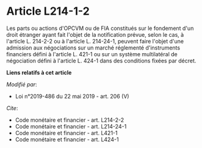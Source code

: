 # Article L214-1-2

Les parts ou actions d'OPCVM ou de FIA constitués sur le fondement d'un droit étranger ayant fait l'objet de la notification
prévue, selon le cas, à l'article L. 214-2-2 ou à l'article L. 214-24-1, peuvent faire l'objet d'une admission aux
négociations sur un marché réglementé d'instruments financiers défini à l'article L. 421-1 ou sur un système multilatéral de
négociation défini à l'article L. 424-1 dans des conditions fixées par décret.

**Liens relatifs à cet article**

_Modifié par_:

  - Loi n°2019-486 du 22 mai 2019 - art. 206 (V)

_Cite_:

  - Code monétaire et financier - art. L214-2-2
  - Code monétaire et financier - art. L214-24-1
  - Code monétaire et financier - art. L421-1
  - Code monétaire et financier - art. L424-1
